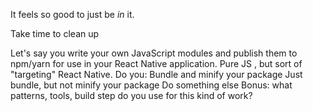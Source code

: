 It feels so good to just be *in* it.

Take time to clean up

Let's say you write your own JavaScript modules and publish them to npm/yarn for use in your React Native application. Pure JS , but sort of "targeting" React Native.
Do you:
Bundle and minify your package
Just bundle, but not minify your package
Do something else
Bonus: what patterns, tools, build step do you use for this kind of work?